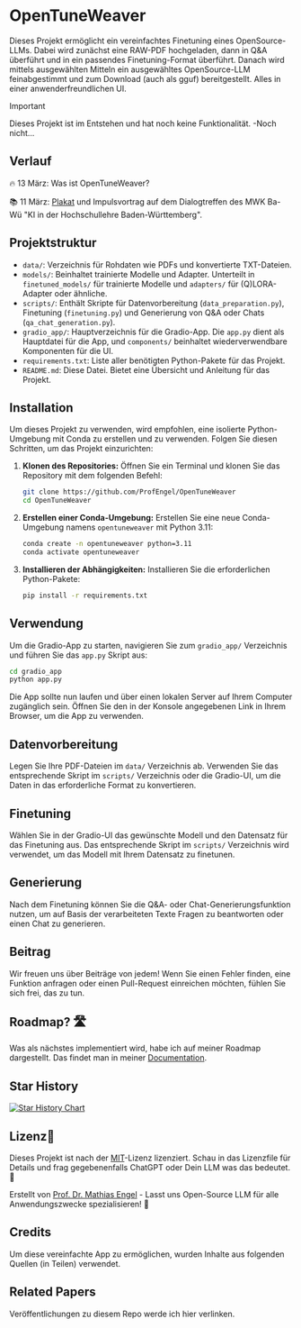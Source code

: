 
# OpenTuneWeaver

Dieses Projekt ermöglicht ein vereinfachtes Finetuning eines OpenSource-LLMs. Dabei wird zunächst eine RAW-PDF hochgeladen, dann in Q&A überführt und in ein passendes Finetuning-Format überführt. Danach wird mittels ausgewählten Mitteln ein ausgewähltes OpenSource-LLM feinabgestimmt und zum Download (auch als gguf) bereitgestellt. Alles in einer anwenderfreundlichen UI.

> [!IMPORTANT]
> Dieses Projekt ist im Entstehen und hat noch keine Funktionalität. -Noch nicht...

## Verlauf


🔥 13 März: Was ist OpenTuneWeaver? 

📚 11 März: [Plakat](papers/MoEundMultiAgentenChatbot.pdf) und Impulsvortrag auf dem Dialogtreffen des MWK Ba-Wü "KI in der Hochschullehre Baden-Württemberg".

<!-- 🎉 12. März. Neues Feature integriert. 📰Blog; 📺Youtube. -->




## Projektstruktur

- `data/`: Verzeichnis für Rohdaten wie PDFs und konvertierte TXT-Dateien.
- `models/`: Beinhaltet trainierte Modelle und Adapter. Unterteilt in `finetuned_models/` für trainierte Modelle und `adapters/` für (Q)LORA-Adapter oder ähnliche.
- `scripts/`: Enthält Skripte für Datenvorbereitung (`data_preparation.py`), Finetuning (`finetuning.py`) und Generierung von Q&A oder Chats (`qa_chat_generation.py`).
- `gradio_app/`: Hauptverzeichnis für die Gradio-App. Die `app.py` dient als Hauptdatei für die App, und `components/` beinhaltet wiederverwendbare Komponenten für die UI.
- `requirements.txt`: Liste aller benötigten Python-Pakete für das Projekt.
- `README.md`: Diese Datei. Bietet eine Übersicht und Anleitung für das Projekt.

## Installation

Um dieses Projekt zu verwenden, wird empfohlen, eine isolierte Python-Umgebung mit Conda zu erstellen und zu verwenden. Folgen Sie diesen Schritten, um das Projekt einzurichten:

1. **Klonen des Repositories:**
   Öffnen Sie ein Terminal und klonen Sie das Repository mit dem folgenden Befehl:

   ```bash
   git clone https://github.com/ProfEngel/OpenTuneWeaver
   cd OpenTuneWeaver
   ```

2. **Erstellen einer Conda-Umgebung:**
   Erstellen Sie eine neue Conda-Umgebung namens `opentuneweaver` mit Python 3.11:

   ```bash
   conda create -n opentuneweaver python=3.11
   conda activate opentuneweaver
   ```

3. **Installieren der Abhängigkeiten:**
   Installieren Sie die erforderlichen Python-Pakete:

   ```bash
   pip install -r requirements.txt
   ```

## Verwendung

Um die Gradio-App zu starten, navigieren Sie zum `gradio_app/` Verzeichnis und führen Sie das `app.py` Skript aus:

```bash
cd gradio_app
python app.py
```

Die App sollte nun laufen und über einen lokalen Server auf Ihrem Computer zugänglich sein. Öffnen Sie den in der Konsole angegebenen Link in Ihrem Browser, um die App zu verwenden.

## Datenvorbereitung

Legen Sie Ihre PDF-Dateien im `data/` Verzeichnis ab. Verwenden Sie das entsprechende Skript im `scripts/` Verzeichnis oder die Gradio-UI, um die Daten in das erforderliche Format zu konvertieren.

## Finetuning

Wählen Sie in der Gradio-UI das gewünschte Modell und den Datensatz für das Finetuning aus. Das entsprechende Skript im `scripts/` Verzeichnis wird verwendet, um das Modell mit Ihrem Datensatz zu finetunen.

## Generierung

Nach dem Finetuning können Sie die Q&A- oder Chat-Generierungsfunktion nutzen, um auf Basis der verarbeiteten Texte Fragen zu beantworten oder einen Chat zu generieren.

## Beitrag

Wir freuen uns über Beiträge von jedem! Wenn Sie einen Fehler finden, eine Funktion anfragen oder einen Pull-Request einreichen möchten, fühlen Sie sich frei, das zu tun.

## Roadmap? 🛣️
Was als nächstes implementiert wird, habe ich auf meiner Roadmap dargestellt. Das findet man in meiner [Documentation](https://github.com/ProfEngel/OpenTuneWeaver/wiki/Roadmap).

<!-- <iframe style="width:100%;height:auto;min-width:600px;min-height:400px;" src="https://star-history.com/embedsecret=Z2hwX0JRaFJPZXkxcUpibDJ6Q1dYS052YUVleEJtRG5YaDFMcjJlMw==#ProfEngel/OpenTuneWeaver&Timeline" frameBorder="0"></iframe> -->

## Star History

[![Star History Chart](https://api.star-history.com/svg?repos=ProfEngel/OpenTuneWeaver&type=Timeline)](https://star-history.com/#ProfEngel/OpenTuneWeaver&Timeline)


## Lizenz📜

Dieses Projekt ist nach der [MIT](LICENSE)-Lizenz lizenziert. Schau in das Lizenzfile für Details und frag gegebenenfalls ChatGPT oder Dein LLM was das bedeutet.📄

Erstellt von [Prof. Dr. Mathias Engel](https://github.com/ProfEngel)  - Lasst uns Open-Source LLM für alle Anwendungszwecke spezialisieren! 💪

## Credits

Um diese vereinfachte App zu ermöglichen, wurden Inhalte aus folgenden Quellen (in Teilen) verwendet.

## Related Papers

Veröffentlichungen zu diesem Repo werde ich hier verlinken.
